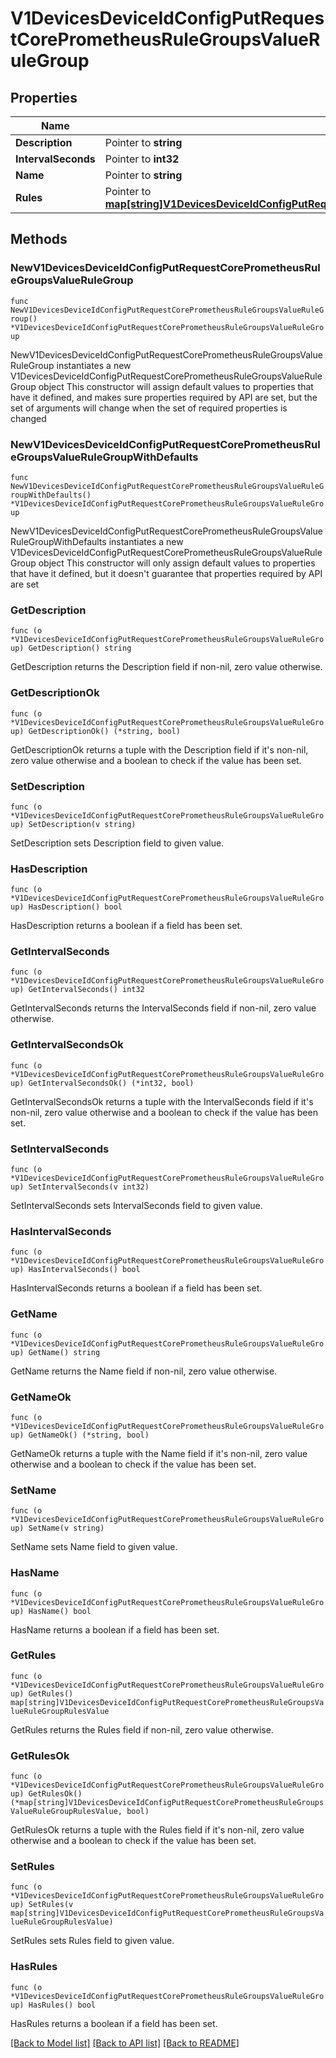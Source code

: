 # V1DevicesDeviceIdConfigPutRequestCorePrometheusRuleGroupsValueRuleGroup

## Properties

Name | Type | Description | Notes
------------ | ------------- | ------------- | -------------
**Description** | Pointer to **string** |  | [optional] 
**IntervalSeconds** | Pointer to **int32** |  | [optional] 
**Name** | Pointer to **string** |  | [optional] 
**Rules** | Pointer to [**map[string]V1DevicesDeviceIdConfigPutRequestCorePrometheusRuleGroupsValueRuleGroupRulesValue**](V1DevicesDeviceIdConfigPutRequestCorePrometheusRuleGroupsValueRuleGroupRulesValue.md) |  | [optional] 

## Methods

### NewV1DevicesDeviceIdConfigPutRequestCorePrometheusRuleGroupsValueRuleGroup

`func NewV1DevicesDeviceIdConfigPutRequestCorePrometheusRuleGroupsValueRuleGroup() *V1DevicesDeviceIdConfigPutRequestCorePrometheusRuleGroupsValueRuleGroup`

NewV1DevicesDeviceIdConfigPutRequestCorePrometheusRuleGroupsValueRuleGroup instantiates a new V1DevicesDeviceIdConfigPutRequestCorePrometheusRuleGroupsValueRuleGroup object
This constructor will assign default values to properties that have it defined,
and makes sure properties required by API are set, but the set of arguments
will change when the set of required properties is changed

### NewV1DevicesDeviceIdConfigPutRequestCorePrometheusRuleGroupsValueRuleGroupWithDefaults

`func NewV1DevicesDeviceIdConfigPutRequestCorePrometheusRuleGroupsValueRuleGroupWithDefaults() *V1DevicesDeviceIdConfigPutRequestCorePrometheusRuleGroupsValueRuleGroup`

NewV1DevicesDeviceIdConfigPutRequestCorePrometheusRuleGroupsValueRuleGroupWithDefaults instantiates a new V1DevicesDeviceIdConfigPutRequestCorePrometheusRuleGroupsValueRuleGroup object
This constructor will only assign default values to properties that have it defined,
but it doesn't guarantee that properties required by API are set

### GetDescription

`func (o *V1DevicesDeviceIdConfigPutRequestCorePrometheusRuleGroupsValueRuleGroup) GetDescription() string`

GetDescription returns the Description field if non-nil, zero value otherwise.

### GetDescriptionOk

`func (o *V1DevicesDeviceIdConfigPutRequestCorePrometheusRuleGroupsValueRuleGroup) GetDescriptionOk() (*string, bool)`

GetDescriptionOk returns a tuple with the Description field if it's non-nil, zero value otherwise
and a boolean to check if the value has been set.

### SetDescription

`func (o *V1DevicesDeviceIdConfigPutRequestCorePrometheusRuleGroupsValueRuleGroup) SetDescription(v string)`

SetDescription sets Description field to given value.

### HasDescription

`func (o *V1DevicesDeviceIdConfigPutRequestCorePrometheusRuleGroupsValueRuleGroup) HasDescription() bool`

HasDescription returns a boolean if a field has been set.

### GetIntervalSeconds

`func (o *V1DevicesDeviceIdConfigPutRequestCorePrometheusRuleGroupsValueRuleGroup) GetIntervalSeconds() int32`

GetIntervalSeconds returns the IntervalSeconds field if non-nil, zero value otherwise.

### GetIntervalSecondsOk

`func (o *V1DevicesDeviceIdConfigPutRequestCorePrometheusRuleGroupsValueRuleGroup) GetIntervalSecondsOk() (*int32, bool)`

GetIntervalSecondsOk returns a tuple with the IntervalSeconds field if it's non-nil, zero value otherwise
and a boolean to check if the value has been set.

### SetIntervalSeconds

`func (o *V1DevicesDeviceIdConfigPutRequestCorePrometheusRuleGroupsValueRuleGroup) SetIntervalSeconds(v int32)`

SetIntervalSeconds sets IntervalSeconds field to given value.

### HasIntervalSeconds

`func (o *V1DevicesDeviceIdConfigPutRequestCorePrometheusRuleGroupsValueRuleGroup) HasIntervalSeconds() bool`

HasIntervalSeconds returns a boolean if a field has been set.

### GetName

`func (o *V1DevicesDeviceIdConfigPutRequestCorePrometheusRuleGroupsValueRuleGroup) GetName() string`

GetName returns the Name field if non-nil, zero value otherwise.

### GetNameOk

`func (o *V1DevicesDeviceIdConfigPutRequestCorePrometheusRuleGroupsValueRuleGroup) GetNameOk() (*string, bool)`

GetNameOk returns a tuple with the Name field if it's non-nil, zero value otherwise
and a boolean to check if the value has been set.

### SetName

`func (o *V1DevicesDeviceIdConfigPutRequestCorePrometheusRuleGroupsValueRuleGroup) SetName(v string)`

SetName sets Name field to given value.

### HasName

`func (o *V1DevicesDeviceIdConfigPutRequestCorePrometheusRuleGroupsValueRuleGroup) HasName() bool`

HasName returns a boolean if a field has been set.

### GetRules

`func (o *V1DevicesDeviceIdConfigPutRequestCorePrometheusRuleGroupsValueRuleGroup) GetRules() map[string]V1DevicesDeviceIdConfigPutRequestCorePrometheusRuleGroupsValueRuleGroupRulesValue`

GetRules returns the Rules field if non-nil, zero value otherwise.

### GetRulesOk

`func (o *V1DevicesDeviceIdConfigPutRequestCorePrometheusRuleGroupsValueRuleGroup) GetRulesOk() (*map[string]V1DevicesDeviceIdConfigPutRequestCorePrometheusRuleGroupsValueRuleGroupRulesValue, bool)`

GetRulesOk returns a tuple with the Rules field if it's non-nil, zero value otherwise
and a boolean to check if the value has been set.

### SetRules

`func (o *V1DevicesDeviceIdConfigPutRequestCorePrometheusRuleGroupsValueRuleGroup) SetRules(v map[string]V1DevicesDeviceIdConfigPutRequestCorePrometheusRuleGroupsValueRuleGroupRulesValue)`

SetRules sets Rules field to given value.

### HasRules

`func (o *V1DevicesDeviceIdConfigPutRequestCorePrometheusRuleGroupsValueRuleGroup) HasRules() bool`

HasRules returns a boolean if a field has been set.


[[Back to Model list]](../README.md#documentation-for-models) [[Back to API list]](../README.md#documentation-for-api-endpoints) [[Back to README]](../README.md)



